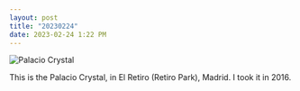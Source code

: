```yaml
---
layout: post
title: "20230224"
date: 2023-02-24 1:22 PM
---
```


<p><img style="display:block;margin-left:auto;margin-right:auto;" src="https://ninazumel.com/short_thoughts/assets/images/bookspine_lit.jpeg" alt="Palacio Crystal" border="0" /></p>

This is the Palacio Crystal, in El Retiro (Retiro Park), Madrid. I took it in 2016.